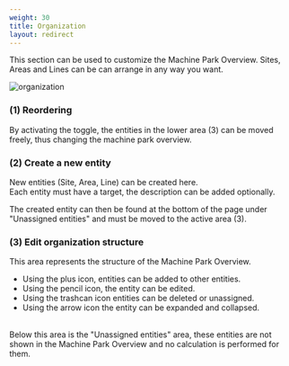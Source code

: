 ```yaml
---
weight: 30
title: Organization
layout: redirect
---
```


This section can be used to customize the Machine Park Overview. Sites, Areas and Lines can be can arrange in any way you want.

![organization](/images/oee/administration/admin-organization.png)

### (1) Reordering

By activating the toggle, the entities in the lower area (3) can be moved freely, thus changing the machine park overview.

### (2) Create a new entity

New entities (Site, Area, Line) can be created here.<br>
Each entity must have a target, the description can be added optionally.

The created entity can then be found at the bottom of the page under "Unassigned entities" and must be moved to the active area (3).

### (3) Edit organization structure

This area represents the structure of the Machine Park Overview.

* Using the plus icon, entities can be added to other entities.
* Using the pencil icon, the entity can be edited.
* Using the trashcan icon entities can be deleted or unassigned.
* Using the arrow icon the entity can be expanded and collapsed.

<br> Below this area is the "Unassigned entities" area, these entities are not shown in the Machine Park Overview and no calculation is performed for them.
